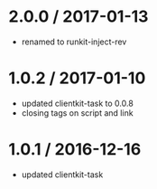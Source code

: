 
2.0.0 / 2017-01-13
==================

  * renamed to runkit-inject-rev

1.0.2 / 2017-01-10
==================

  * updated clientkit-task to 0.0.8
  * closing tags on script and link

1.0.1 / 2016-12-16
==================

  * updated clientkit-task
